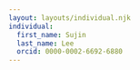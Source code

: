 ```yaml
---
layout: layouts/individual.njk
individual:
  first_name: Sujin
  last_name: Lee
  orcid: 0000-0002-6692-6880
---
```

